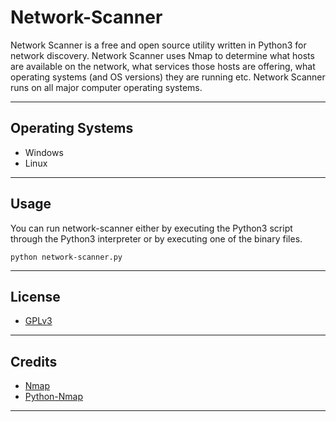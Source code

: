 # Network-Scanner

Network Scanner is a free and open source utility written in Python3 for network discovery. Network Scanner uses Nmap to determine what hosts are available on the network, what services those hosts are offering, what operating systems (and OS versions) they are running etc. Network Scanner runs on all major computer operating systems.

---

## Operating Systems

* Windows
* Linux

---

## Usage

You can run network-scanner either by executing the Python3 script through the Python3 interpreter or by executing one of the binary files.

```
python network-scanner.py
```

---

## License

* [GPLv3](LICENSE)

---

## Credits

* [Nmap](https://nmap.org/)
* [Python-Nmap](https://xael.org/pages/python-nmap-en.html)

---
